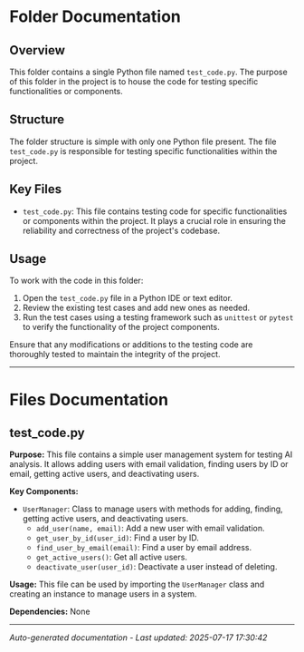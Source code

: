 # Folder Documentation

## Overview
This folder contains a single Python file named `test_code.py`. The purpose of this folder in the project is to house the code for testing specific functionalities or components.

## Structure
The folder structure is simple with only one Python file present. The file `test_code.py` is responsible for testing specific functionalities within the project.

## Key Files
- `test_code.py`: This file contains testing code for specific functionalities or components within the project. It plays a crucial role in ensuring the reliability and correctness of the project's codebase.

## Usage
To work with the code in this folder:
1. Open the `test_code.py` file in a Python IDE or text editor.
2. Review the existing test cases and add new ones as needed.
3. Run the test cases using a testing framework such as `unittest` or `pytest` to verify the functionality of the project components.

Ensure that any modifications or additions to the testing code are thoroughly tested to maintain the integrity of the project.

---

# Files Documentation

## test_code.py

**Purpose:** This file contains a simple user management system for testing AI analysis. It allows adding users with email validation, finding users by ID or email, getting active users, and deactivating users.

**Key Components:**
- `UserManager`: Class to manage users with methods for adding, finding, getting active users, and deactivating users.
  - `add_user(name, email)`: Add a new user with email validation.
  - `get_user_by_id(user_id)`: Find a user by ID.
  - `find_user_by_email(email)`: Find a user by email address.
  - `get_active_users()`: Get all active users.
  - `deactivate_user(user_id)`: Deactivate a user instead of deleting.

**Usage:** This file can be used by importing the `UserManager` class and creating an instance to manage users in a system.

**Dependencies:** None

---
*Auto-generated documentation - Last updated: 2025-07-17 17:30:42*
